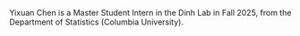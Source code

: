 Yixuan Chen is a Master Student Intern in the Dinh Lab in Fall 2025, from the Department of Statistics (Columbia University).
